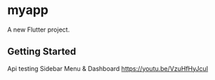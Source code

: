 # myapp

A new Flutter project.

## Getting Started
Api testing 
Sidebar Menu & Dashboard
https://youtu.be/VzuHfHyJcuI
